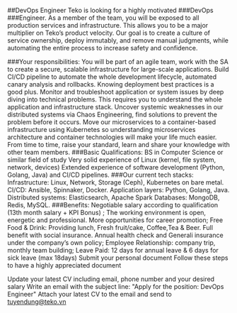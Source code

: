 ##DevOps Engineer
Teko is looking for a highly motivated ###DevOps ###Engineer. As a member of the team, you will be exposed to all production services and infrastructure. This allows you to be a major multiplier on Teko’s product velocity. Our goal is to create a culture of service ownership, deploy immutably, and remove manual judgments, while automating the entire process to increase safety and confidence.

###Your responsibilities:
You will be part of an agile team, work with the SA to create a secure, scalable infrastructure for large-scale applications.
Build CI/CD pipeline to automate the whole development lifecycle, automated canary analysis and rollbacks. Knowing deployment best practices is a good plus.
Monitor and troubleshoot application or system issues by deep diving into technical problems. This requires you to understand the whole application and infrastructure stack.
Uncover systemic weaknesses in our distributed systems via Chaos Engineering, find solutions to prevent the problem before it occurs.
Move our microservices to a container-based infrastructure using Kubernetes so understanding microservices architecture and container technologies will make your life much easier.
From time to time, raise your standard, learn and share your knowledge with other team members.
###Basic Qualifications:
BS in Computer Science or similar field of study
Very solid experience of Linux (kernel, file system, network, devices)
Extended experience of software development (Python, Golang, Java) and CI/CD pipelines.
###Our current tech stacks:
Infrastructure: Linux, Network, Storage (Ceph), Kubernetes on bare metal.
CI/CD: Ansible, Spinnaker, Docker.
Application layers: Python, Golang, Java.
Distributed systems: Elasticsearch, Apache Spark
Databases: MongoDB, Redis, MySQL.
###Benefits:
Negotiable salary according to qualification (13th month salary + KPI Bonus) ;
The working environment is open, energetic and professional. More opportunities for career promotion;
Free Food & Drink: Providing lunch, Fresh fruit/cake, Coffee,Tea & Beer.
Full benefit with social insurance. Annual health check and Generali insurance under the company’s own policy;
Employee Relationship: company trip, monthly team building;
Leave Paid: 12 days for annual leave & 6 days for sick leave (max 18days)
Submit your personal document
Follow these steps to have a highly appreciated document

Update your latest CV including email, phone number and your desired salary
Write an email with the subject line: "Apply for the position: DevOps Engineer"
Attach your latest CV to the email and send to tuyendung@teko.vn
